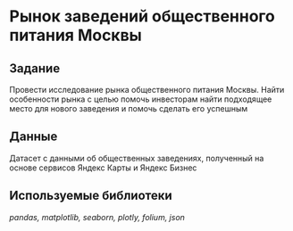 # Рынок заведений общественного питания Москвы

## Задание

Провести исследование рынка общественного питания Москвы. Найти особенности рынка с целью помочь инвесторам найти подходящее место для нового заведения и помочь сделать его успешным

## Данные

Датасет с данными об общественных заведениях, полученный на основе сервисов Яндекс Карты и Яндекс Бизнес

## Используемые библиотеки

*pandas, matplotlib, seaborn, plotly, folium, json*
